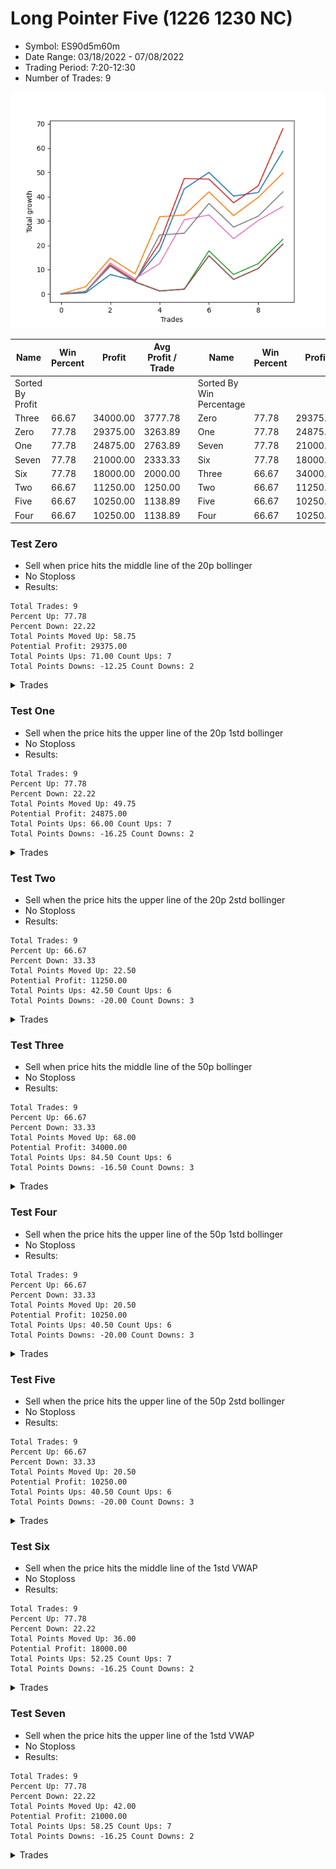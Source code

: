 # Long Pointer Five (1226 1230 NC) 
- Symbol: ES90d5m60m
- Date Range: 03/18/2022 - 07/08/2022
- Trading Period: 7:20-12:30
- Number of Trades: 9

![Plot](LongPointerFive(12261230NC)ES90d5m60m.png)

| Name | Win Percent | Profit | Avg Profit / Trade |     | Name | Win Percent | Profit | Avg Profit / Trade |
| ---- | ----------- | ------ | ------------------ | --- | ---- | ----------- | ------ | ------------------ |
| Sorted By <br> Profit | | | | | Sorted By <br> Win Percentage ||||
| Three | 66.67 | 34000.00 | 3777.78 |     | Zero | 77.78 | 29375.00 | 3263.89 |
| Zero | 77.78 | 29375.00 | 3263.89 |     | One | 77.78 | 24875.00 | 2763.89 |
| One | 77.78 | 24875.00 | 2763.89 |     | Seven | 77.78 | 21000.00 | 2333.33 |
| Seven | 77.78 | 21000.00 | 2333.33 |     | Six | 77.78 | 18000.00 | 2000.00 |
| Six | 77.78 | 18000.00 | 2000.00 |     | Three | 66.67 | 34000.00 | 3777.78 |
| Two | 66.67 | 11250.00 | 1250.00 |     | Two | 66.67 | 11250.00 | 1250.00 |
| Five | 66.67 | 10250.00 | 1138.89 |     | Five | 66.67 | 10250.00 | 1138.89 |
| Four | 66.67 | 10250.00 | 1138.89 |     | Four | 66.67 | 10250.00 | 1138.89 |

### Test Zero
* Sell when price hits the middle line of the 20p bollinger
* No Stoploss
* Results:
```
Total Trades: 9
Percent Up: 77.78
Percent Down: 22.22
Total Points Moved Up: 58.75
Potential Profit: 29375.00
Total Points Ups: 71.00 Count Ups: 7
Total Points Downs: -12.25 Count Downs: 2
```

<details><summary>Trades</summary>

<code>In: 2022-03-23 10:55:00		Out: 2022-03-23 11:28:15		Total Position Time: 33:15		Total Move Up: 0.50		Total to Date: 0.50</code> <br />
<code>In: 2022-04-20 12:05:00		Out: 2022-04-20 12:24:15		Total Position Time: 19:15		Total Move Up: 7.50		Total to Date: 8.00</code> <br />
<code>In: 2022-05-02 11:00:00		Out: 2022-05-02 11:53:35		Total Position Time: 53:35		Total Move Up: -2.50		Total to Date: 5.50</code> <br />
<code>In: 2022-05-03 11:45:00		Out: 2022-05-03 11:52:15		Total Position Time: 07:15		Total Move Up: 12.50		Total to Date: 18.00</code> <br />
<code>In: 2022-05-12 09:20:00		Out: 2022-05-12 09:33:10		Total Position Time: 13:10		Total Move Up: 25.25		Total to Date: 43.25</code> <br />
<code>In: 2022-06-21 09:15:00		Out: 2022-06-21 09:36:00		Total Position Time: 21:00		Total Move Up: 6.75		Total to Date: 50.00</code> <br />
<code>In: 2022-06-23 09:20:00		Out: 2022-06-23 10:20:55		Total Position Time: 60:55		Total Move Up: -9.75		Total to Date: 40.25</code> <br />
<code>In: 2022-06-29 09:40:00		Out: 2022-06-29 10:01:50		Total Position Time: 21:50		Total Move Up: 1.50		Total to Date: 41.75</code> <br />
<code>In: 2022-06-30 12:25:00		Out: 2022-06-30 12:32:20		Total Position Time: 07:20		Total Move Up: 17.00		Total to Date: 58.75</code> <br />


</details>

### Test One
* Sell when the price hits the upper line of the 20p 1std bollinger
* No Stoploss
* Results:
```
Total Trades: 9
Percent Up: 77.78
Percent Down: 22.22
Total Points Moved Up: 49.75
Potential Profit: 24875.00
Total Points Ups: 66.00 Count Ups: 7
Total Points Downs: -16.25 Count Downs: 2
```

<details><summary>Trades</summary>

<code>In: 2022-03-23 10:55:00		Out: 2022-03-23 11:48:00		Total Position Time: 53:00		Total Move Up: 3.00		Total to Date: 3.00</code> <br />
<code>In: 2022-04-20 12:05:00		Out: 2022-04-20 12:45:15		Total Position Time: 40:15		Total Move Up: 11.75		Total to Date: 14.75</code> <br />
<code>In: 2022-05-02 11:00:00		Out: 2022-05-02 12:00:55		Total Position Time: 60:55		Total Move Up: -6.50		Total to Date: 8.25</code> <br />
<code>In: 2022-05-03 11:45:00		Out: 2022-05-03 12:07:55		Total Position Time: 22:55		Total Move Up: 23.50		Total to Date: 31.75</code> <br />
<code>In: 2022-05-12 09:20:00		Out: 2022-05-12 10:20:55		Total Position Time: 60:55		Total Move Up: 0.75		Total to Date: 32.50</code> <br />
<code>In: 2022-06-21 09:15:00		Out: 2022-06-21 09:54:10		Total Position Time: 39:10		Total Move Up: 9.50		Total to Date: 42.00</code> <br />
<code>In: 2022-06-23 09:20:00		Out: 2022-06-23 10:20:55		Total Position Time: 60:55		Total Move Up: -9.75		Total to Date: 32.25</code> <br />
<code>In: 2022-06-29 09:40:00		Out: 2022-06-29 10:11:05		Total Position Time: 31:05		Total Move Up: 7.50		Total to Date: 39.75</code> <br />
<code>In: 2022-06-30 12:25:00		Out: 2022-06-30 12:46:00		Total Position Time: 21:00		Total Move Up: 10.00		Total to Date: 49.75</code> <br />


</details>

### Test Two
* Sell when the price hits the upper line of the 20p 2std bollinger
* No Stoploss
* Results:
```
Total Trades: 9
Percent Up: 66.67
Percent Down: 33.33
Total Points Moved Up: 22.50
Potential Profit: 11250.00
Total Points Ups: 42.50 Count Ups: 6
Total Points Downs: -20.00 Count Downs: 3
```

<details><summary>Trades</summary>

<code>In: 2022-03-23 10:55:00		Out: 2022-03-23 11:55:55		Total Position Time: 60:55		Total Move Up: 1.00		Total to Date: 1.00</code> <br />
<code>In: 2022-04-20 12:05:00		Out: 2022-04-20 12:46:00		Total Position Time: 41:00		Total Move Up: 10.50		Total to Date: 11.50</code> <br />
<code>In: 2022-05-02 11:00:00		Out: 2022-05-02 12:00:55		Total Position Time: 60:55		Total Move Up: -6.50		Total to Date: 5.00</code> <br />
<code>In: 2022-05-03 11:45:00		Out: 2022-05-03 12:45:55		Total Position Time: 60:55		Total Move Up: -3.75		Total to Date: 1.25</code> <br />
<code>In: 2022-05-12 09:20:00		Out: 2022-05-12 10:20:55		Total Position Time: 60:55		Total Move Up: 0.75		Total to Date: 2.00</code> <br />
<code>In: 2022-06-21 09:15:00		Out: 2022-06-21 10:13:45		Total Position Time: 58:45		Total Move Up: 15.75		Total to Date: 17.75</code> <br />
<code>In: 2022-06-23 09:20:00		Out: 2022-06-23 10:20:55		Total Position Time: 60:55		Total Move Up: -9.75		Total to Date: 8.00</code> <br />
<code>In: 2022-06-29 09:40:00		Out: 2022-06-29 10:40:55		Total Position Time: 60:55		Total Move Up: 4.50		Total to Date: 12.50</code> <br />
<code>In: 2022-06-30 12:25:00		Out: 2022-06-30 12:46:00		Total Position Time: 21:00		Total Move Up: 10.00		Total to Date: 22.50</code> <br />


</details>

### Test Three
* Sell when price hits the middle line of the 50p bollinger
* No Stoploss
* Results:
```
Total Trades: 9
Percent Up: 66.67
Percent Down: 33.33
Total Points Moved Up: 68.00
Potential Profit: 34000.00
Total Points Ups: 84.50 Count Ups: 6
Total Points Downs: -16.50 Count Downs: 3
```

<details><summary>Trades</summary>

<code>In: 2022-03-23 10:55:00		Out: 2022-03-23 11:55:55		Total Position Time: 60:55		Total Move Up: 1.00		Total to Date: 1.00</code> <br />
<code>In: 2022-04-20 12:05:00		Out: 2022-04-20 12:25:50		Total Position Time: 20:50		Total Move Up: 11.00		Total to Date: 12.00</code> <br />
<code>In: 2022-05-02 11:00:00		Out: 2022-05-02 12:00:55		Total Position Time: 60:55		Total Move Up: -6.50		Total to Date: 5.50</code> <br />
<code>In: 2022-05-03 11:45:00		Out: 2022-05-03 11:59:05		Total Position Time: 14:05		Total Move Up: 15.50		Total to Date: 21.00</code> <br />
<code>In: 2022-05-12 09:20:00		Out: 2022-05-12 09:35:15		Total Position Time: 15:15		Total Move Up: 26.50		Total to Date: 47.50</code> <br />
<code>In: 2022-06-21 09:15:00		Out: 2022-06-21 09:16:10		Total Position Time: 01:10		Total Move Up: -0.25		Total to Date: 47.25</code> <br />
<code>In: 2022-06-23 09:20:00		Out: 2022-06-23 10:20:55		Total Position Time: 60:55		Total Move Up: -9.75		Total to Date: 37.50</code> <br />
<code>In: 2022-06-29 09:40:00		Out: 2022-06-29 10:10:45		Total Position Time: 30:45		Total Move Up: 7.00		Total to Date: 44.50</code> <br />
<code>In: 2022-06-30 12:25:00		Out: 2022-06-30 12:36:55		Total Position Time: 11:55		Total Move Up: 23.50		Total to Date: 68.00</code> <br />


</details>

### Test Four
* Sell when the price hits the upper line of the 50p 1std bollinger
* No Stoploss
* Results:
```
Total Trades: 9
Percent Up: 66.67
Percent Down: 33.33
Total Points Moved Up: 20.50
Potential Profit: 10250.00
Total Points Ups: 40.50 Count Ups: 6
Total Points Downs: -20.00 Count Downs: 3
```

<details><summary>Trades</summary>

<code>In: 2022-03-23 10:55:00		Out: 2022-03-23 11:55:55		Total Position Time: 60:55		Total Move Up: 1.00		Total to Date: 1.00</code> <br />
<code>In: 2022-04-20 12:05:00		Out: 2022-04-20 12:46:00		Total Position Time: 41:00		Total Move Up: 10.50		Total to Date: 11.50</code> <br />
<code>In: 2022-05-02 11:00:00		Out: 2022-05-02 12:00:55		Total Position Time: 60:55		Total Move Up: -6.50		Total to Date: 5.00</code> <br />
<code>In: 2022-05-03 11:45:00		Out: 2022-05-03 12:45:55		Total Position Time: 60:55		Total Move Up: -3.75		Total to Date: 1.25</code> <br />
<code>In: 2022-05-12 09:20:00		Out: 2022-05-12 10:20:55		Total Position Time: 60:55		Total Move Up: 0.75		Total to Date: 2.00</code> <br />
<code>In: 2022-06-21 09:15:00		Out: 2022-06-21 10:15:55		Total Position Time: 60:55		Total Move Up: 13.75		Total to Date: 15.75</code> <br />
<code>In: 2022-06-23 09:20:00		Out: 2022-06-23 10:20:55		Total Position Time: 60:55		Total Move Up: -9.75		Total to Date: 6.00</code> <br />
<code>In: 2022-06-29 09:40:00		Out: 2022-06-29 10:40:55		Total Position Time: 60:55		Total Move Up: 4.50		Total to Date: 10.50</code> <br />
<code>In: 2022-06-30 12:25:00		Out: 2022-06-30 12:46:00		Total Position Time: 21:00		Total Move Up: 10.00		Total to Date: 20.50</code> <br />


</details>

### Test Five
* Sell when the price hits the upper line of the 50p 2std bollinger
* No Stoploss
* Results:
```
Total Trades: 9
Percent Up: 66.67
Percent Down: 33.33
Total Points Moved Up: 20.50
Potential Profit: 10250.00
Total Points Ups: 40.50 Count Ups: 6
Total Points Downs: -20.00 Count Downs: 3
```

<details><summary>Trades</summary>

<code>In: 2022-03-23 10:55:00		Out: 2022-03-23 11:55:55		Total Position Time: 60:55		Total Move Up: 1.00		Total to Date: 1.00</code> <br />
<code>In: 2022-04-20 12:05:00		Out: 2022-04-20 12:46:00		Total Position Time: 41:00		Total Move Up: 10.50		Total to Date: 11.50</code> <br />
<code>In: 2022-05-02 11:00:00		Out: 2022-05-02 12:00:55		Total Position Time: 60:55		Total Move Up: -6.50		Total to Date: 5.00</code> <br />
<code>In: 2022-05-03 11:45:00		Out: 2022-05-03 12:45:55		Total Position Time: 60:55		Total Move Up: -3.75		Total to Date: 1.25</code> <br />
<code>In: 2022-05-12 09:20:00		Out: 2022-05-12 10:20:55		Total Position Time: 60:55		Total Move Up: 0.75		Total to Date: 2.00</code> <br />
<code>In: 2022-06-21 09:15:00		Out: 2022-06-21 10:15:55		Total Position Time: 60:55		Total Move Up: 13.75		Total to Date: 15.75</code> <br />
<code>In: 2022-06-23 09:20:00		Out: 2022-06-23 10:20:55		Total Position Time: 60:55		Total Move Up: -9.75		Total to Date: 6.00</code> <br />
<code>In: 2022-06-29 09:40:00		Out: 2022-06-29 10:40:55		Total Position Time: 60:55		Total Move Up: 4.50		Total to Date: 10.50</code> <br />
<code>In: 2022-06-30 12:25:00		Out: 2022-06-30 12:46:00		Total Position Time: 21:00		Total Move Up: 10.00		Total to Date: 20.50</code> <br />


</details>

### Test Six
* Sell when the price hits the middle line of the 1std VWAP
* No Stoploss
* Results:
```
Total Trades: 9
Percent Up: 77.78
Percent Down: 22.22
Total Points Moved Up: 36.00
Potential Profit: 18000.00
Total Points Ups: 52.25 Count Ups: 7
Total Points Downs: -16.25 Count Downs: 2
```

<details><summary>Trades</summary>

<code>In: 2022-03-23 10:55:00		Out: 2022-03-23 11:55:55		Total Position Time: 60:55		Total Move Up: 1.00		Total to Date: 1.00</code> <br />
<code>In: 2022-04-20 12:05:00		Out: 2022-04-20 12:26:10		Total Position Time: 21:10		Total Move Up: 11.75		Total to Date: 12.75</code> <br />
<code>In: 2022-05-02 11:00:00		Out: 2022-05-02 12:00:55		Total Position Time: 60:55		Total Move Up: -6.50		Total to Date: 6.25</code> <br />
<code>In: 2022-05-03 11:45:00		Out: 2022-05-03 11:50:50		Total Position Time: 05:50		Total Move Up: 6.25		Total to Date: 12.50</code> <br />
<code>In: 2022-05-12 09:20:00		Out: 2022-05-12 09:31:15		Total Position Time: 11:15		Total Move Up: 18.00		Total to Date: 30.50</code> <br />
<code>In: 2022-06-21 09:15:00		Out: 2022-06-21 09:18:40		Total Position Time: 03:40		Total Move Up: 2.00		Total to Date: 32.50</code> <br />
<code>In: 2022-06-23 09:20:00		Out: 2022-06-23 10:20:55		Total Position Time: 60:55		Total Move Up: -9.75		Total to Date: 22.75</code> <br />
<code>In: 2022-06-29 09:40:00		Out: 2022-06-29 10:10:55		Total Position Time: 30:55		Total Move Up: 7.50		Total to Date: 30.25</code> <br />
<code>In: 2022-06-30 12:25:00		Out: 2022-06-30 12:26:10		Total Position Time: 01:10		Total Move Up: 5.75		Total to Date: 36.00</code> <br />


</details>

### Test Seven
* Sell when the price hits the upper line of the 1std VWAP
* No Stoploss
* Results:
```
Total Trades: 9
Percent Up: 77.78
Percent Down: 22.22
Total Points Moved Up: 42.00
Potential Profit: 21000.00
Total Points Ups: 58.25 Count Ups: 7
Total Points Downs: -16.25 Count Downs: 2
```

<details><summary>Trades</summary>

<code>In: 2022-03-23 10:55:00		Out: 2022-03-23 11:55:55		Total Position Time: 60:55		Total Move Up: 1.00		Total to Date: 1.00</code> <br />
<code>In: 2022-04-20 12:05:00		Out: 2022-04-20 12:46:00		Total Position Time: 41:00		Total Move Up: 10.50		Total to Date: 11.50</code> <br />
<code>In: 2022-05-02 11:00:00		Out: 2022-05-02 12:00:55		Total Position Time: 60:55		Total Move Up: -6.50		Total to Date: 5.00</code> <br />
<code>In: 2022-05-03 11:45:00		Out: 2022-05-03 11:59:45		Total Position Time: 14:45		Total Move Up: 19.25		Total to Date: 24.25</code> <br />
<code>In: 2022-05-12 09:20:00		Out: 2022-05-12 10:20:55		Total Position Time: 60:55		Total Move Up: 0.75		Total to Date: 25.00</code> <br />
<code>In: 2022-06-21 09:15:00		Out: 2022-06-21 09:59:00		Total Position Time: 44:00		Total Move Up: 12.25		Total to Date: 37.25</code> <br />
<code>In: 2022-06-23 09:20:00		Out: 2022-06-23 10:20:55		Total Position Time: 60:55		Total Move Up: -9.75		Total to Date: 27.50</code> <br />
<code>In: 2022-06-29 09:40:00		Out: 2022-06-29 10:40:55		Total Position Time: 60:55		Total Move Up: 4.50		Total to Date: 32.00</code> <br />
<code>In: 2022-06-30 12:25:00		Out: 2022-06-30 12:46:00		Total Position Time: 21:00		Total Move Up: 10.00		Total to Date: 42.00</code> <br />


</details>